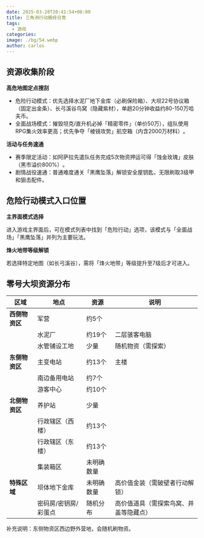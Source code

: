 ```yaml
---
date: 2025-03-28T20:41:54+08:00
title: 三角洲行动搬砖日常
tags:
  - 游戏
categories: 
image: ./bg/54.webp
author: carlos
---
```


## 资源收集阶段

**高危地图定点搜刮**

- 危险行动模式‌：优先选择水泥厂地下金库（必刷保险箱）、大坝22号协议箱（固定出金条）、长弓溪谷鸟窝（隐藏紫材），单趟20分钟收益约80-150万哈夫币‌。
- ‌全面战场模式‌：摧毁坦克/直升机必掉「精密零件」（单价50万），组队使用RPG集火效率更高；优先争夺「棱镜攻势」航空箱（内含2000万材料）‌。

**活动与任务速通**

- ‌赛季限定活动‌：如阿萨拉先遣队任务完成5次物资押运可得「蚀金玫瑰」皮肤（黑市溢价800%）‌。
- ‌剧情战役速通‌：普通难度通关「黑鹰坠落」解锁安全屋钥匙，无限刷取3级甲和狙击配件‌。

## 危险行动模式入口位置

**主界面模式选择**

进入游戏主界面后，可在模式列表中找到「危险行动」选项，该模式与「全面战场」「黑鹰坠落」并列为主要玩法‌。

**烽火地带等级解锁**

若选择特定地图（如长弓溪谷），需将「烽火地带」等级提升至7级后才可进入‌。

## 零号大坝资源分布

| 区域         | 地点          | 资源    | 说明                  |
| ---------- | ----------- | ----- | ------------------- |
| ‌**西侧物资区** | 军营          | 约5个   |                     |
|            | 水泥厂         | 约19个  | 二层骇客电脑              |
|            | 水管铺设工地      | 少量    | 随机物资（需探索）           |
| **东侧物资区**  | 主变电站        | 约13个  | 主楼                  |
|            | 南边备用电站      | 约7个   |                     |
|            | 游客中心        | 约10个  |                     |
| ‌**北侧物资区** | 养护站         | 少量    |                     |
|            | 行政辖区（西楼）    | 约13个  |                     |
|            | 行政辖区（东楼）    | 约13个  |                     |
|            | 集装箱区        | 未明确数量 |                     |
| **特殊区域‌**  | 坝体地下金库      | 未明确数量 | 高价值金装（需破壁者行动解锁）     |
|            | 密码房/密钥房/彩蛋点 | 随机分布  | 高价值道具（需探索鸟窝、井盖等隐藏点） |

补充说明：东侧物资区西边野外营地，会随机刷物资。